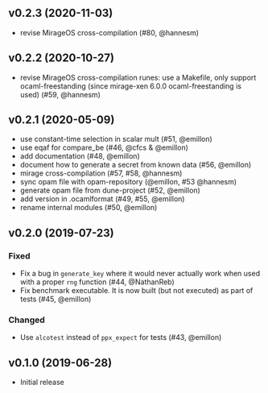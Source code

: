## v0.2.3 (2020-11-03)

- revise MirageOS cross-compilation (#80, @hannesm)

## v0.2.2 (2020-10-27)

- revise MirageOS cross-compilation runes: use a Makefile, only support
  ocaml-freestanding (since mirage-xen 6.0.0 ocaml-freestanding is used)
  (#59, @hannesm)

## v0.2.1 (2020-05-09)

- use constant-time selection in scalar mult (#51, @emillon)
- use eqaf for compare_be (#46, @cfcs & @emillon)
- add documentation (#48, @emillon)
- document how to generate a secret from known data (#56, @emillon)
- mirage cross-compilation (#57, #58, @hannesm)
- sync opam file with opam-repository (@emillon, #53 @hannesm)
- generate opam file from dune-project (#52, @emillon)
- add version in .ocamlformat (#49, #55, @emillon)
- rename internal modules (#50, @emillon)

## v0.2.0 (2019-07-23)

### Fixed

- Fix a bug in `generate_key` where it would never actually work when used with
  a proper `rng` function (#44, @NathanReb)
- Fix benchmark executable. It is now built (but not executed) as part of tests
  (#45, @emillon)

### Changed

- Use `alcotest` instead of `ppx_expect` for tests (#43, @emillon)

## v0.1.0 (2019-06-28)

- Initial release
